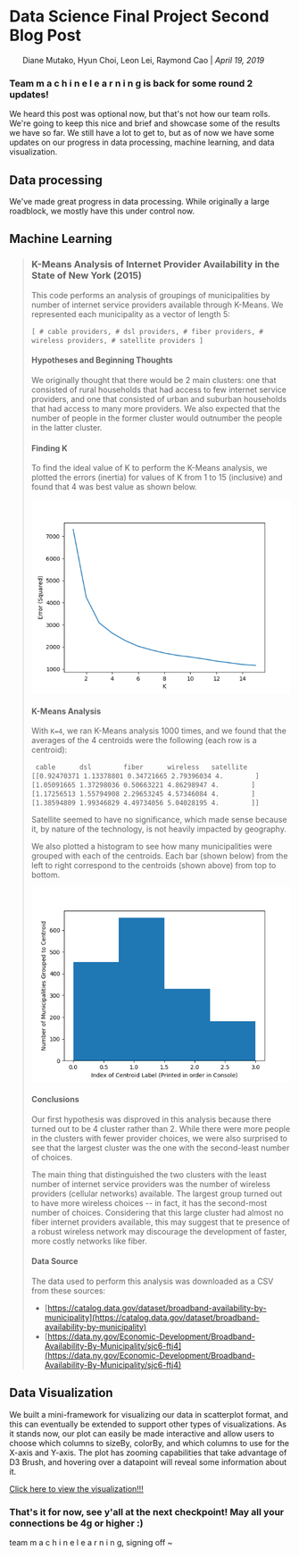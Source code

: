 # Data Science Final Project Second Blog Post
&nbsp;&nbsp;&nbsp;&nbsp;&nbsp;&nbsp;Diane Mutako, Hyun Choi, Leon Lei, Raymond Cao | *April 19, 2019*

### Team m a c h i n e l e a r n i n g is back for some round 2 updates! 
We heard this post was optional now, but that's not how our team rolls. We're going to keep this nice and brief and showcase some of the results we have so far. We still have a lot to get to, but as of now we have some updates on our progress in data processing, machine learning, and data visualization.

## Data processing
We've made great progress in data processing. While originally a large roadblock, we mostly have this under control now.

## Machine Learning

> ### K-Means Analysis of Internet Provider Availability in the State of New York (2015)
>
> This code performs an analysis of groupings of municipalities by number of internet service providers available through K-Means. We represented each municipality as a vector of length 5:
>```
>[ # cable providers, # dsl providers, # fiber providers, # wireless providers, # satellite providers ]
>```
>
>#### Hypotheses and Beginning Thoughts
>
>We originally thought that there would be 2 main clusters: one that consisted of rural households that had access to few internet service providers, and one that consisted of urban and suburban households that had access to many more providers. We also expected that the number of people in the former cluster would outnumber the people in the latter cluster.
>
>#### Finding K
>
>To find the ideal value of K to perform the K-Means analysis, we plotted the errors (inertia) for values of K from 1 to 15 (inclusive) and found that 4 was best value as shown below.
>
>![Figure 1](./Figure_1.png)
>
>#### K-Means Analysis
>
>With `K=4`, we ran K-Means analysis 1000 times, and we found that the averages of the 4 centroids were the following (each row is a centroid):
>
>```
>  cable      dsl        fiber      wireless   satellite
>[[0.92470371 1.13378801 0.34721665 2.79396034 4.        ]
> [1.05091665 1.37298036 0.50663221 4.86298947 4.        ]
> [1.17256513 1.55794908 2.29653245 4.57346084 4.        ]
> [1.38594809 1.99346829 4.49734056 5.04028195 4.        ]]
>```
>Satellite seemed to have no significance, which made sense because it, by nature of the technology, is not heavily impacted by geography.
>
>We also plotted a histogram to see how many municipalities were grouped with each of the centroids. Each bar (shown below) from the left to right correspond to the centroids (shown above) from top to bottom.
>
>![Figure 2](./Figure_2.png)
>
>#### Conclusions
>
>Our first hypothesis was disproved in this analysis because there turned out to be 4 cluster rather than 2. While there were more people in the clusters with fewer provider choices, we were also surprised to see that the largest cluster was the one with the second-least number of choices.
>
>The main thing that distinguished the two clusters with the least number of internet service providers was the number of wireless providers (cellular networks) available. The largest group turned out to have more wireless choices -- in fact, it has the second-most number of choices. Considering that this large cluster had almost no fiber internet providers available, this may suggest that te presence of a robust wireless network may discourage the development of faster, more costly networks like fiber.
>
>#### Data Source
>
>The data used to perform this analysis was downloaded as a CSV from these sources:
>  * [https://catalog.data.gov/dataset/broadband-availability-by-municipality](https://catalog.data.gov/dataset/broadband-availability-by-municipality)
>  * [https://data.ny.gov/Economic-Development/Broadband-Availability-By-Municipality/sjc6-ftj4](https://data.ny.gov/Economic-Development/Broadband-Availability-By-Municipality/sjc6-ftj4)



## Data Visualization
We built a mini-framework for visualizing our data in scatterplot format, and this can eventually be extended to support other types of visualizations. As it stands now, our plot can easily be made interactive and allow users to choose which columns to sizeBy, colorBy, and which columns to use for the X-axis and Y-axis. The plot has zooming capabilities that take advantage of D3 Brush, and hovering over a datapoint will reveal some information about it.

[Click here to view the visualization!!!](https://bl.ocks.org/leibo123/raw/e363a2718cb735e8351075ea6a744621/26f6511609bb4abe0f5e1809a9ff58ed17c05720/)
  
### That's it for now, see y'all at the next checkpoint! May all your connections be 4g or higher :)
team m a c h i n e l e a r n i n g, signing off ~
